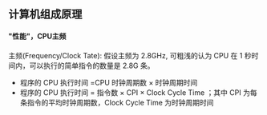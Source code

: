 ## 计算机组成原理

#### "性能"，CPU主频

主频(Frequency/Clock Tate): 假设主频为 2.8GHz, 可粗浅的认为 CPU 在 1 秒时间内，可以执行的简单指令的数量是 2.8G 条。  
- 程序的 CPU 执行时间 =CPU 时钟周期数 × 时钟周期时间
- 程序的 CPU 执行时间 = 指令数 × CPI × Clock Cycle Time ；其中 CPI 为每条指令的平均时钟周期数，Clock Cycle Time 为时钟周期时间
